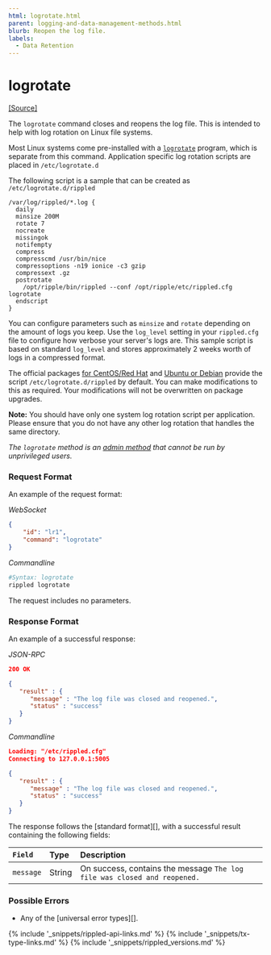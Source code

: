 ```yaml
---
html: logrotate.html
parent: logging-and-data-management-methods.html
blurb: Reopen the log file.
labels:
  - Data Retention
---
```


# logrotate
[[Source]](https://github.com/ripple/rippled/blob/743bd6c9175c472814448ea889413be79dfd1c07/src/ripple/rpc/handlers/LogRotate.cpp "Source")

The `logrotate` command closes and reopens the log file. This is intended to help with log rotation on Linux file systems.

Most Linux systems come pre-installed with a [`logrotate`](https://linux.die.net/man/8/logrotate) program, which is separate from this command. Application specific log rotation scripts are placed in `/etc/logrotate.d`

The following script is a sample that can be created as `/etc/logrotate.d/rippled`

```logrotate
/var/log/rippled/*.log {
  daily
  minsize 200M
  rotate 7
  nocreate
  missingok
  notifempty
  compress
  compresscmd /usr/bin/nice
  compressoptions -n19 ionice -c3 gzip
  compressext .gz
  postrotate
    /opt/ripple/bin/rippled --conf /opt/ripple/etc/rippled.cfg logrotate
  endscript
}
```

You can configure parameters such as `minsize` and `rotate` depending on the amount of logs you keep. Use the `log_level` setting in your `rippled.cfg` file to configure how verbose your server's logs are. This sample script is based on standard `log_level` and stores approximately 2 weeks worth of logs in a compressed format.

The official packages [for CentOS/Red Hat](install-rippled-on-centos-rhel-with-yum.html) and [Ubuntu or Debian](install-rippled-on-ubuntu.html) provide the script `/etc/logrotate.d/rippled` by default. You can make modifications to this as required. Your modifications will not be overwritten on package upgrades. <!-- STYLE_OVERRIDE: will -->

**Note:** You should have only one system log rotation script per application. Please ensure that you do not have any other log rotation that handles the same directory.

_The `logrotate` method is an [admin method](admin-api-methods.html) that cannot be run by unprivileged users._

### Request Format
An example of the request format:

<!-- MULTICODE_BLOCK_START -->

*WebSocket*

```json
{
    "id": "lr1",
    "command": "logrotate"
}
```

*Commandline*

```sh
#Syntax: logrotate
rippled logrotate
```

<!-- MULTICODE_BLOCK_END -->

The request includes no parameters.

### Response Format

An example of a successful response:

<!-- MULTICODE_BLOCK_START -->

*JSON-RPC*

```json
200 OK

{
   "result" : {
      "message" : "The log file was closed and reopened.",
      "status" : "success"
   }
}

```

*Commandline*

```json
Loading: "/etc/rippled.cfg"
Connecting to 127.0.0.1:5005

{
   "result" : {
      "message" : "The log file was closed and reopened.",
      "status" : "success"
   }
}

```

<!-- MULTICODE_BLOCK_END -->

The response follows the \[standard format\]\[\], with a successful result containing the following fields:

| `Field`   | Type   | Description                                                              |
|:--------- |:------ |:------------------------------------------------------------------------ |
| `message` | String | On success, contains the message `The log file was closed and reopened.` |

### Possible Errors

* Any of the \[universal error types\]\[\].

<!--{# common link defs #}-->
{% include '_snippets/rippled-api-links.md' %}
{% include '_snippets/tx-type-links.md' %}
{% include '_snippets/rippled_versions.md' %}

